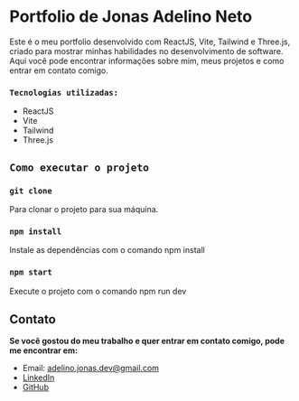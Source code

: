 # Portfolio de Jonas Adelino Neto

Este é o meu portfolio desenvolvido com ReactJS, Vite, Tailwind e Three.js, criado para mostrar minhas habilidades no desenvolvimento de software. Aqui você pode encontrar informações sobre mim, meus projetos e como entrar em contato comigo.

### `Tecnologias utilizadas:`

- ReactJS
- Vite
- Tailwind
- Three.js

## `Como executar o projeto`

### `git clone`
Para clonar o projeto para sua máquina.

### `npm install`
Instale as dependências com o comando npm install


### `npm start`
Execute o projeto com o comando npm run dev


## Contato
**Se você gostou do meu trabalho e quer entrar em contato comigo, pode me encontrar em:**

- Email: adelino.jonas.dev@gmail.com
- [LinkedIn](https://www.linkedin.com/in/jonas-adelino-168830179/)
- [GitHub](https://github.com/AdelinoJonas)

<!-- Para adicionar imagens em um arquivo .md (como este), você pode seguir os seguintes passos:

Coloque a imagem na pasta public/images
No arquivo .md, insira o seguinte código: ![Descrição da imagem](/caminho/para/imagem.jpg)

![Logo do ReactJS](/images/react-logo.png) -->
